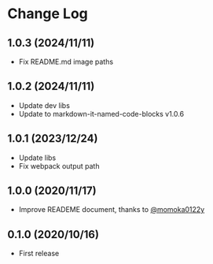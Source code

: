 # Change Log

## 1.0.3 (2024/11/11)

- Fix README.md image paths

## 1.0.2 (2024/11/11)

- Update dev libs
- Update to markdown-it-named-code-blocks v1.0.6

## 1.0.1 (2023/12/24)

- Update libs
- Fix webpack output path

## 1.0.0 (2020/11/17)

- Improve READEME document, thanks to [@momoka0122y](https://github.com/momoka0122y)

## 0.1.0 (2020/10/16)

- First release
